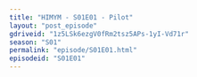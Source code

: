 ```yaml
---
title: "HIMYM - S01E01 - Pilot"
layout: "post_episode"
gdriveid: "1z5LSk6ezgV0fRm2tsz5APs-1yI-Vd71r"
season: "S01"
permalink: "episode/S01E01.html"
episodeid: "S01E01"
---
```

